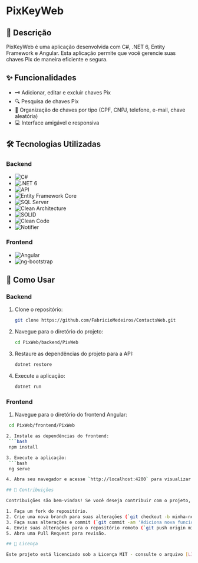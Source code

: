 # PixKeyWeb

## 📜 Descrição

PixKeyWeb é uma aplicação desenvolvida com C#, .NET 6, Entity Framework e Angular. Esta aplicação permite que você gerencie suas chaves Pix de maneira eficiente e segura.

## ✨ Funcionalidades

- 🗝️ Adicionar, editar e excluir chaves Pix
- 🔍 Pesquisa de chaves Pix
- 📁 Organização de chaves por tipo (CPF, CNPJ, telefone, e-mail, chave aleatória)
- 💻 Interface amigável e responsiva

## 🛠 Tecnologias Utilizadas

### Backend
- ![C#](https://img.shields.io/badge/C%23-blue)
- ![.NET 6](https://img.shields.io/badge/.NET%206-blueviolet)
- ![API](https://img.shields.io/badge/API-Pattern-red)
- ![Entity Framework Core](https://img.shields.io/badge/Entity%20Framework%20Core-green)
- ![SQL Server](https://img.shields.io/badge/SQL%20Server-CC2927)
- ![Clean Architecture](https://img.shields.io/badge/Clean%20Architecture-yellow)
- ![SOLID](https://img.shields.io/badge/SOLID-orange)
- ![Clean Code](https://img.shields.io/badge/Clean%20Code-brightgreen)
- ![Notifier](https://img.shields.io/badge/Notifier-lightgrey)

### Frontend
- ![Angular](https://img.shields.io/badge/Angular-DD0031)
- ![ng-bootstrap](https://img.shields.io/badge/ng--bootstrap-7952B3)

## 🚀 Como Usar

### Backend

1. Clone o repositório:
   ```bash
   git clone https://github.com/FabricioMedeiros/ContactsWeb.git

2. Navegue para o diretório do projeto:
   ```bash
   cd PixWeb/backend/PixWeb

3. Restaure as dependências do projeto para a API:
   ```bash
   dotnet restore

4. Execute a aplicação:
   ```bash
   dotnet run

### Frontend

1. Navegue para o diretório do frontend Angular:
  ```bash
   cd PixWeb/frontend/PixWeb

2. Instale as dependências do frontend:
   ```bash
   npm install   

3. Execute a aplicação:
   ```bash
   ng serve

4. Abra seu navegador e acesse `http://localhost:4200` para visualizar a aplicação.

## 🤝 Contribuições

Contribuições são bem-vindas! Se você deseja contribuir com o projeto, siga estas etapas:

1. Faça um fork do repositório.
2. Crie uma nova branch para suas alterações (`git checkout -b minha-nova-funcionalidade`).
3. Faça suas alterações e commit (`git commit -am 'Adiciona nova funcionalidade'`).
4. Envie suas alterações para o repositório remoto (`git push origin minha-nova-funcionalidade`).
5. Abra uma Pull Request para revisão.

## 📜 Licença

Este projeto está licenciado sob a Licença MIT - consulte o arquivo [LICENSE](LICENSE) para obter detalhes.



